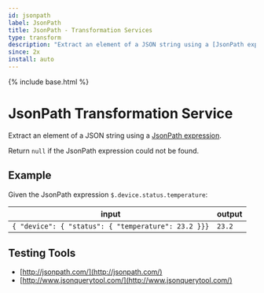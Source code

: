 ```yaml
---
id: jsonpath
label: JsonPath
title: JsonPath - Transformation Services
type: transform
description: "Extract an element of a JSON string using a [JsonPath expression](https://github.com/jayway/JsonPath#jayway-jsonpath)."
since: 2x
install: auto
---
```


<!-- Attention authors: Do not edit directly. Please add your changes to the appropriate source repository -->

{% include base.html %}

# JsonPath Transformation Service

Extract an element of a JSON string using a [JsonPath expression](https://github.com/jayway/JsonPath#jayway-jsonpath).

Return `null` if the JsonPath expression could not be found.

## Example

Given the JsonPath expression `$.device.status.temperature`:

| input | output |
|-------|--------|
| `{ "device": { "status": { "temperature": 23.2 }}}` | `23.2` |

## Testing Tools

* [http://jsonpath.com/](http://jsonpath.com/)
* [http://www.jsonquerytool.com/](http://www.jsonquerytool.com/)
